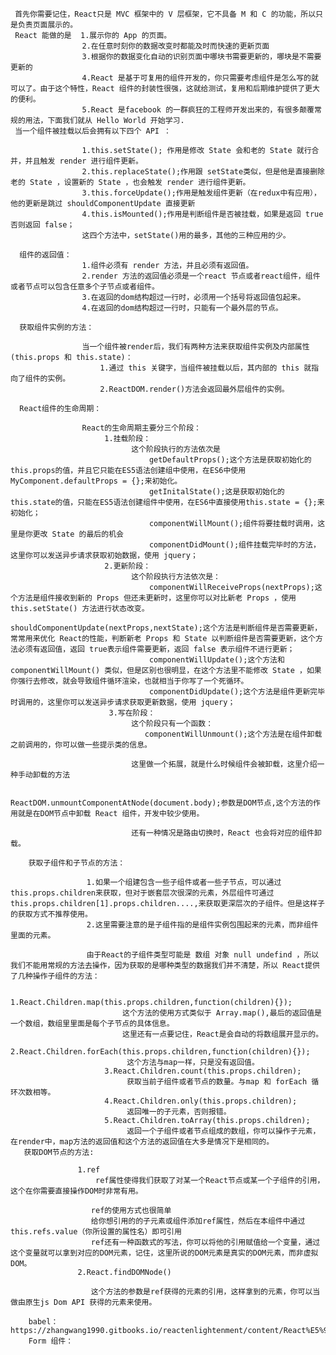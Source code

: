 
     首先你需要记住，React只是 MVC 框架中的 V 层框架，它不具备 M 和 C 的功能，所以只是负责页面展示的。
     React 能做的是  1.展示你的 App 的页面。
                    2.在任意时刻你的数据改变时都能及时而快速的更新页面
                    3.根据你的数据变化自动的识别页面中哪块书需要更新的，哪块是不需要更新的
                    4.React 是基于可复用的组件开发的，你只需要考虑组件是怎么写的就可以了。由于这个特性，React 组件的封装性很强，这就给测试，复用和后期维护提供了更大的便利。
                    5.React 是facebook 的一群疯狂的工程师开发出来的，有很多颠覆常规的用法，下面我们就从 Hello World 开始学习.
     当一个组件被挂载以后会拥有以下四个 API ：

                    1.this.setState(); 作用是修改 State 会和老的 State 就行合并，并且触发 render 进行组件更新。
                    2.this.replaceState();作用跟 setState类似，但是他是直接删除老的 State ，设置新的 State ，也会触发 render 进行组件更新。
                    3.this.forceUpdate();作用是触发组件更新（在redux中有应用），他的更新是跳过 shouldComponentUpdate 直接更新
                    4.this.isMounted();作用是判断组件是否被挂载，如果是返回 true 否则返回 false；
                    这四个方法中，setState()用的最多，其他的三种应用的少。

      组件的返回值：
                    1.组件必须有 render 方法，并且必须有返回值。
                    2.render 方法的返回值必须是一个react 节点或者react组件，组件或者节点可以包含任意多个子节点或者组件。
                    3.在返回的dom结构超过一行时，必须用一个括号将返回值包起来。
                    4.在返回的dom结构超过一行时，只能有一个最外层的节点。

      获取组件实例的方法：

                    当一个组件被render后，我们有两种方法来获取组件实例及内部属性(this.props 和 this.state)：
                        1.通过 this 关键字，当组件被挂载以后，其内部的 this 就指向了组件的实例。
                        2.ReactDOM.render()方法会返回最外层组件的实例。

      React组件的生命周期：

                    React的生命周期主要分三个阶段：
                         1.挂载阶段：
                               这个阶段执行的方法依次是
                                   getDefaultProps();这个方法是获取初始化的this.props的值，并且它只能在ES5语法创建组中使用，在ES6中使用 MyComponent.defaultProps = {};来初始化。
                                   getInitalState();这是获取初始化的 this.state的值，只能在ES5语法创建组件中使用，在ES6中直接使用this.state = {};来初始化；
                                   componentWillMount();组件将要挂载时调用，这里是你更改 State 的最后的机会
                                   componentDidMount();组件挂载完毕时的方法，这里你可以发送异步请求获取初始数据，使用 jquery；
                         2.更新阶段：
                               这个阶段执行方法依次是：
                                   componentWillReceiveProps(nextProps);这个方法是组件接收到新的 Props 但还未更新时，这里你可以对比新老 Props ，使用 this.setState() 方法进行状态改变。
                                   shouldComponentUpdate(nextProps,nextState);这个方法是判断组件是否需要更新，常常用来优化 React的性能，判断新老 Props 和 State 以判断组件是否需要更新，这个方法必须有返回值，返回 true表示组件需要更新，返回 false 表示组件不进行更新；
                                   componentWillUpdate();这个方法和 componentWillMount() 类似，但是区别也很明显，在这个方法里不能修改 State ，如果你强行去修改，就会导致组件循环渲染，也就相当于你写了一个死循环。
                                   componentDidUpdate();这个方法是组件更新完毕时调用的，这里你可以发送异步请求获取更新数据，使用 jquery；
                          3.写在阶段：
                               这个阶段只有一个函数：
                                  componentWillUnmount();这个方法是在组件卸载之前调用的，你可以做一些提示类的信息。

                               这里做一个拓展，就是什么时候组件会被卸载，这里介绍一种手动卸载的方法

                                   ReactDOM.unmountComponentAtNode(document.body);参数是DOM节点,这个方法的作用就是在DOM节点中卸载 React 组件，开发中较少使用。

                               还有一种情况是路由切换时，React 也会将对应的组件卸载。

        获取子组件和子节点的方法：

                     1.如果一个组建包含一些子组件或者一些子节点，可以通过 this.props.children来获取，但对于嵌套层次很深的元素，外层组件可通过 this.props.children[1].props.children....,来获取更深层次的子组件。但是这样子的获取方式不推荐使用。
                     2.这里需要注意的是子组件指的是组件实例包围起来的元素，而非组件里面的元素。

                     由于React的子组件类型可能是 数组 对象 null undefind ，所以我们不能用常规的方法去操作，因为获取的是哪种类型的数据我们并不清楚，所以 React提供了几种操作子组件的方法：

                         1.React.Children.map(this.props.children,function(children){});
                             这个方法的使用方式类似于 Array.map(),最后的返回值是一个数组，数组里里面是每个子节点的具体信息。
                             这里还有一点要记住，React是会自动的将数组展开显示的。
                         2.React.Children.forEach(this.props.children,function(children){});
                              这个方法与map一样，只是没有返回值。
                         3.React.Children.count(this.props.children);
                              获取当前子组件或者节点的数量。与map 和 forEach 循环次数相等。
                         4.React.Children.only(this.props.children);
                              返回唯一的子元素，否则报错。
                         5.React.Children.toArray(this.props.children);
                              返回一个子组件或者节点组成的数组，你可以操作子元素，在render中，map方法的返回值和这个方法的返回值在大多是情况下是相同的。
       获取DOM节点的方法:

                   1.ref
                       ref属性使得我们获取了对某一个React节点或某一个子组件的引用，这个在你需要直接操作DOM时非常有用。

                      ref的使用方式也很简单
                      给你想引用的的子元素或组件添加ref属性，然后在本组件中通过this.refs.value（你所设置的属性名）即可引用
                      ref还有一种函数式的写法，你可以将他的引用赋值给一个变量，通过这个变量就可以拿到对应的DOM元素，记住，这里所说的DOM元素是真实的DOM元素，而非虚拟DOM。
                   2.React.findDOMNode()

                      这个方法的参数是ref获得的元素的引用，这样拿到的元素，你可以当做由原生js Dom API 获得的元素来使用。

        babel：https://zhangwang1990.gitbooks.io/reactenlightenment/content/React%E5%92%8CBabel%E7%9A%84%E5%9F%BA%E6%9C%AC%E4%BD%BF%E7%94%A8.html
        Form 组件：

                
